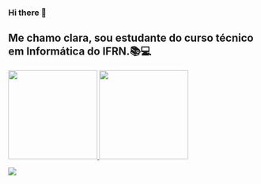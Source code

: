 ### Hi there 👋
## Me chamo clara, sou estudante do curso técnico em Informática do IFRN.📚💻

<div> <a href="https://github.com/claralima1"> <img height="180em" src="https://github-readme-stats.vercel.app/api/top-langs/? username=claralima1&layout=compact&langs_count=7&theme=dracula"/> <img height="180em" src="https://github-readme-stats.vercel.app/api?username=claralima1&show_icons=true&theme=dracula&include_all_commits=true&count_private=true" /> </div>

<a href="https://www.instagram.com/_tinguer" alt="Instagram" target="_blank"> <img src="https://img.shields.io/badge/-Instagram-DF0174? style=for-the-badge&labelColor=DF0174&logo=instagram&logoColor=white&link=https://www.instagram.com/_tinguer"> </a>
